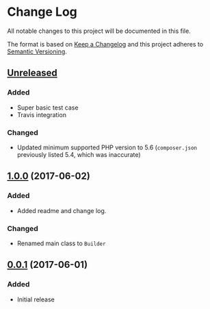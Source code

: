 # Change Log
All notable changes to this project will be documented in this file.

The format is based on [Keep a Changelog](http://keepachangelog.com/) and this project adheres to [Semantic Versioning](http://semver.org/).

## [Unreleased]

### Added 
 - Super basic test case
 - Travis integration

### Changed
 - Updated minimum supported PHP version to 5.6 (`composer.json` previously listed 5.4, which was inaccurate)

## [1.0.0] (2017-06-02)

### Added
 - Added readme and change log.

### Changed
 - Renamed main class to `Builder`

## [0.0.1] (2017-06-01)

### Added
 - Initial release

[Unreleased]:https://github.com/maddhatter/markdown-table
[1.0.0]:https://github.com/maddhatter/markdown-table/releases/tag/1.0.0
[0.0.1]:https://github.com/maddhatter/markdown-table/releases/tag/0.0.1